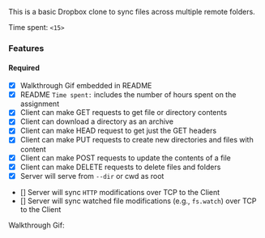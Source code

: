 This is a basic Dropbox clone to sync files across multiple remote folders.

Time spent: `<15>`

### Features


#### Required

- [x] Walkthrough Gif embedded in README
- [x] README `Time spent:` includes the number of hours spent on the assignment
- [x] Client can make GET requests to get file or directory contents
- [x] Client can download a directory as an archive
- [x] Client can make HEAD request to get just the GET headers 
- [x] Client can make PUT requests to create new directories and files with content
- [x] Client can make POST requests to update the contents of a file
- [x] Client can make DELETE requests to delete files and folders
- [x] Server will serve from `--dir` or cwd as root
- [] Server will sync `HTTP` modifications over TCP to the Client
- [] Server will sync watched file modifications (e.g., `fs.watch`) over TCP to the Client

Walkthrough Gif:


